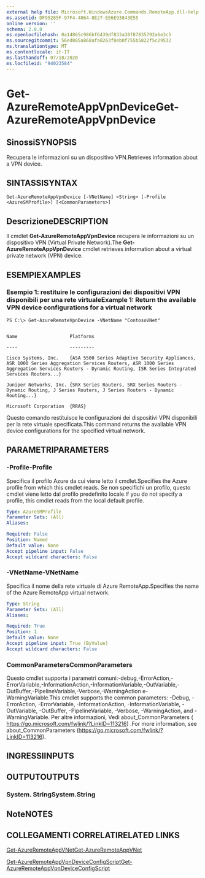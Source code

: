 ```yaml
---
external help file: Microsoft.WindowsAzure.Commands.RemoteApp.dll-Help.xml
ms.assetid: DF95285F-97F4-4064-8E27-EE6E93843E55
online version: ''
schema: 2.0.0
ms.openlocfilehash: 0a14865c986bf6439df833a38f87835792a6e3c5
ms.sourcegitcommit: 56ed085a868afa8263f8eb0f755b5822f5c29532
ms.translationtype: MT
ms.contentlocale: it-IT
ms.lasthandoff: 07/18/2020
ms.locfileid: "94023584"
---
```

# <span data-ttu-id="25ddd-101">Get-AzureRemoteAppVpnDevice</span><span class="sxs-lookup"><span data-stu-id="25ddd-101">Get-AzureRemoteAppVpnDevice</span></span>

## <span data-ttu-id="25ddd-102">Sinossi</span><span class="sxs-lookup"><span data-stu-id="25ddd-102">SYNOPSIS</span></span>
<span data-ttu-id="25ddd-103">Recupera le informazioni su un dispositivo VPN.</span><span class="sxs-lookup"><span data-stu-id="25ddd-103">Retrieves information about a VPN device.</span></span>

## <span data-ttu-id="25ddd-104">SINTASSI</span><span class="sxs-lookup"><span data-stu-id="25ddd-104">SYNTAX</span></span>

```
Get-AzureRemoteAppVpnDevice [-VNetName] <String> [-Profile <AzureSMProfile>] [<CommonParameters>]
```

## <span data-ttu-id="25ddd-105">Descrizione</span><span class="sxs-lookup"><span data-stu-id="25ddd-105">DESCRIPTION</span></span>
<span data-ttu-id="25ddd-106">Il cmdlet **Get-AzureRemoteAppVpnDevice** recupera le informazioni su un dispositivo VPN (Virtual Private Network).</span><span class="sxs-lookup"><span data-stu-id="25ddd-106">The **Get-AzureRemoteAppVpnDevice** cmdlet retrieves information about a virtual private network (VPN) device.</span></span>

## <span data-ttu-id="25ddd-107">ESEMPI</span><span class="sxs-lookup"><span data-stu-id="25ddd-107">EXAMPLES</span></span>

### <span data-ttu-id="25ddd-108">Esempio 1: restituire le configurazioni dei dispositivi VPN disponibili per una rete virtuale</span><span class="sxs-lookup"><span data-stu-id="25ddd-108">Example 1: Return the available VPN device configurations for a virtual network</span></span>
```
PS C:\> Get-AzureRemoteVpnDevice -VNetName "ContosoVNet"


Name                   Platforms

----                   ---------

Cisco Systems, Inc.    {ASA 5500 Series Adaptive Security Appliances, ASR 1000 Series Aggregation Services Routers, ASR 1000 Series Aggregation Services Routers - Dynamic Routing, ISR Series Integrated Services Routers...} 

Juniper Networks, Inc. {SRX Series Routers, SRX Series Routers - Dynamic Routing, J Series Routers, J Series Routers - Dynamic Routing...} 

Microsoft Corporation  {RRAS}
```

<span data-ttu-id="25ddd-109">Questo comando restituisce le configurazioni dei dispositivi VPN disponibili per la rete virtuale specificata.</span><span class="sxs-lookup"><span data-stu-id="25ddd-109">This command returns the available VPN device configurations for the specified virtual network.</span></span>

## <span data-ttu-id="25ddd-110">PARAMETRI</span><span class="sxs-lookup"><span data-stu-id="25ddd-110">PARAMETERS</span></span>

### <span data-ttu-id="25ddd-111">-Profile</span><span class="sxs-lookup"><span data-stu-id="25ddd-111">-Profile</span></span>
<span data-ttu-id="25ddd-112">Specifica il profilo Azure da cui viene letto il cmdlet.</span><span class="sxs-lookup"><span data-stu-id="25ddd-112">Specifies the Azure profile from which this cmdlet reads.</span></span>
<span data-ttu-id="25ddd-113">Se non specifichi un profilo, questo cmdlet viene letto dal profilo predefinito locale.</span><span class="sxs-lookup"><span data-stu-id="25ddd-113">If you do not specify a profile, this cmdlet reads from the local default profile.</span></span>

```yaml
Type: AzureSMProfile
Parameter Sets: (All)
Aliases: 

Required: False
Position: Named
Default value: None
Accept pipeline input: False
Accept wildcard characters: False
```

### <span data-ttu-id="25ddd-114">-VNetName</span><span class="sxs-lookup"><span data-stu-id="25ddd-114">-VNetName</span></span>
<span data-ttu-id="25ddd-115">Specifica il nome della rete virtuale di Azure RemoteApp.</span><span class="sxs-lookup"><span data-stu-id="25ddd-115">Specifies the name of the Azure RemoteApp virtual network.</span></span>

```yaml
Type: String
Parameter Sets: (All)
Aliases: 

Required: True
Position: 1
Default value: None
Accept pipeline input: True (ByValue)
Accept wildcard characters: False
```

### <span data-ttu-id="25ddd-116">CommonParameters</span><span class="sxs-lookup"><span data-stu-id="25ddd-116">CommonParameters</span></span>
<span data-ttu-id="25ddd-117">Questo cmdlet supporta i parametri comuni:-debug,-ErrorAction,-ErrorVariable,-InformationAction,-InformationVariable,-OutVariable,-OutBuffer,-PipelineVariable,-Verbose,-WarningAction e-WarningVariable.</span><span class="sxs-lookup"><span data-stu-id="25ddd-117">This cmdlet supports the common parameters: -Debug, -ErrorAction, -ErrorVariable, -InformationAction, -InformationVariable, -OutVariable, -OutBuffer, -PipelineVariable, -Verbose, -WarningAction, and -WarningVariable.</span></span> <span data-ttu-id="25ddd-118">Per altre informazioni, Vedi about_CommonParameters ( https://go.microsoft.com/fwlink/?LinkID=113216) .</span><span class="sxs-lookup"><span data-stu-id="25ddd-118">For more information, see about_CommonParameters (https://go.microsoft.com/fwlink/?LinkID=113216).</span></span>

## <span data-ttu-id="25ddd-119">INGRESSI</span><span class="sxs-lookup"><span data-stu-id="25ddd-119">INPUTS</span></span>

## <span data-ttu-id="25ddd-120">OUTPUT</span><span class="sxs-lookup"><span data-stu-id="25ddd-120">OUTPUTS</span></span>

### <span data-ttu-id="25ddd-121">System. String</span><span class="sxs-lookup"><span data-stu-id="25ddd-121">System.String</span></span>

## <span data-ttu-id="25ddd-122">Note</span><span class="sxs-lookup"><span data-stu-id="25ddd-122">NOTES</span></span>

## <span data-ttu-id="25ddd-123">COLLEGAMENTI CORRELATI</span><span class="sxs-lookup"><span data-stu-id="25ddd-123">RELATED LINKS</span></span>

[<span data-ttu-id="25ddd-124">Get-AzureRemoteAppVNet</span><span class="sxs-lookup"><span data-stu-id="25ddd-124">Get-AzureRemoteAppVNet</span></span>](./Get-AzureRemoteAppVNet.md)

[<span data-ttu-id="25ddd-125">Get-AzureRemoteAppVpnDeviceConfigScript</span><span class="sxs-lookup"><span data-stu-id="25ddd-125">Get-AzureRemoteAppVpnDeviceConfigScript</span></span>](./Get-AzureRemoteAppVpnDeviceConfigScript.md)


